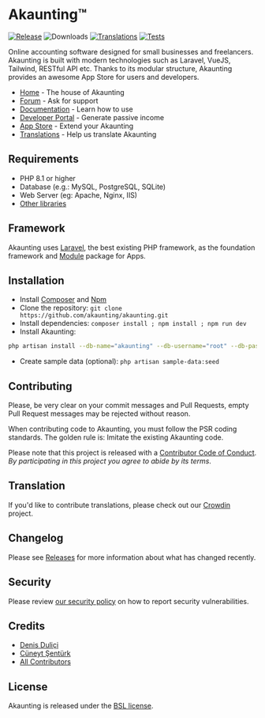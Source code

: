﻿# Akaunting™

[![Release](https://img.shields.io/github/v/release/akaunting/akaunting?label=release)](https://github.com/akaunting/akaunting/releases)
![Downloads](https://img.shields.io/github/downloads/akaunting/akaunting/total?label=downloads)
[![Translations](https://badges.crowdin.net/akaunting/localized.svg)](https://crowdin.com/project/akaunting)
[![Tests](https://img.shields.io/github/actions/workflow/status/akaunting/akaunting/tests.yml?label=tests)](https://github.com/akaunting/akaunting/actions)

Online accounting software designed for small businesses and freelancers. Akaunting is built with modern technologies such as Laravel, VueJS, Tailwind, RESTful API etc. Thanks to its modular structure, Akaunting provides an awesome App Store for users and developers.

-   [Home](https://akaunting.com) - The house of Akaunting
-   [Forum](https://akaunting.com/forum) - Ask for support
-   [Documentation](https://akaunting.com/hc/docs) - Learn how to use
-   [Developer Portal](https://developer.akaunting.com) - Generate passive income
-   [App Store](https://akaunting.com/apps) - Extend your Akaunting
-   [Translations](https://crowdin.com/project/akaunting) - Help us translate Akaunting

## Requirements

-   PHP 8.1 or higher
-   Database (e.g.: MySQL, PostgreSQL, SQLite)
-   Web Server (eg: Apache, Nginx, IIS)
-   [Other libraries](https://akaunting.com/hc/docs/on-premise/requirements/)

## Framework

Akaunting uses [Laravel](http://laravel.com), the best existing PHP framework, as the foundation framework and [Module](https://github.com/akaunting/module) package for Apps.

## Installation

-   Install [Composer](https://getcomposer.org/download) and [Npm](https://nodejs.org/en/download)
-   Clone the repository: `git clone https://github.com/akaunting/akaunting.git`
-   Install dependencies: `composer install ; npm install ; npm run dev`
-   Install Akaunting:

```bash
php artisan install --db-name="akaunting" --db-username="root" --db-password="root" --admin-email="saad.16ouafir@gmail.com" --admin-password="saad9090"
```

-   Create sample data (optional): `php artisan sample-data:seed`

## Contributing

Please, be very clear on your commit messages and Pull Requests, empty Pull Request messages may be rejected without reason.

When contributing code to Akaunting, you must follow the PSR coding standards. The golden rule is: Imitate the existing Akaunting code.

Please note that this project is released with a [Contributor Code of Conduct](https://akaunting.com/conduct). _By participating in this project you agree to abide by its terms_.

## Translation

If you'd like to contribute translations, please check out our [Crowdin](https://crowdin.com/project/akaunting) project.

## Changelog

Please see [Releases](../../releases) for more information about what has changed recently.

## Security

Please review [our security policy](https://github.com/akaunting/akaunting/security/policy) on how to report security vulnerabilities.

## Credits

-   [Denis Duliçi](https://github.com/denisdulici)
-   [Cüneyt Şentürk](https://github.com/cuneytsenturk)
-   [All Contributors](../../contributors)

## License

Akaunting is released under the [BSL license](LICENSE.txt).
